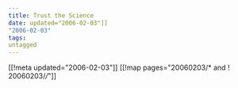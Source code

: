 ```yaml
---
title: Trust the Science
date: updated="2006-02-03"]]
"2006-02-03"
tags:
untagged
---
```

[[!meta updated="2006-02-03"]]
[[!map pages="20060203/* and ! 20060203/*/*"]]
